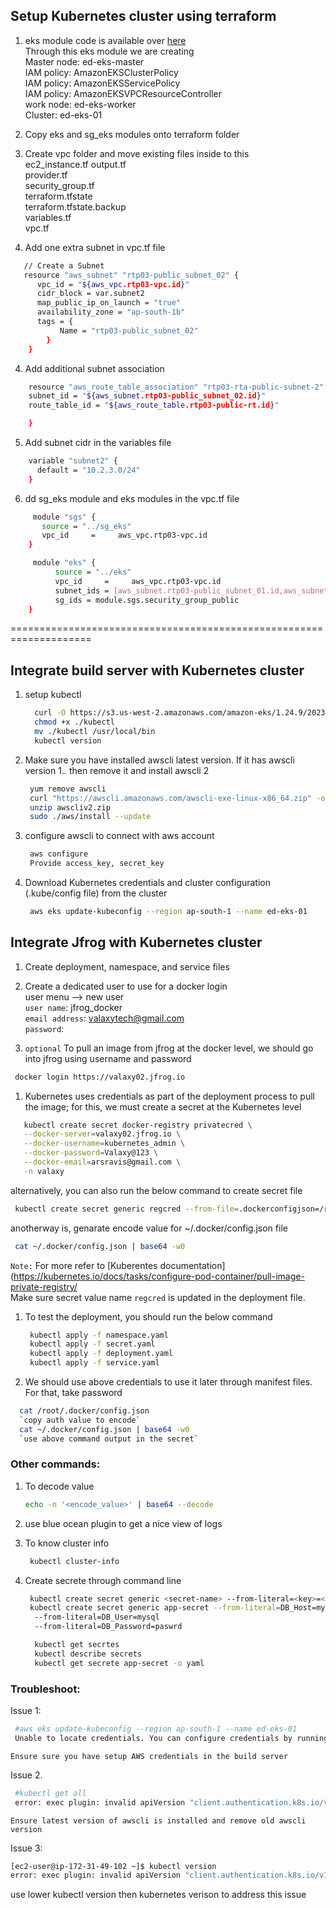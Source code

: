 ## Setup Kubernetes cluster using terraform 
1. eks module code is available over [here](https://github.com/ravdy/RTP-03/tree/main/terraform/v7-EC2_VPC_and_EKS/eks)  
   Through this eks module we are creating  
    Master node: ed-eks-master  
    IAM policy: AmazonEKSClusterPolicy  
    IAM policy: AmazonEKSServicePolicy  
    IAM policy: AmazonEKSVPCResourceController  
    work node: ed-eks-worker  
    Cluster: ed-eks-01  

1. Copy eks and sg_eks modules onto terraform folder  
2. Create vpc folder and move existing files inside to this  
ec2_instance.tf 
output.tf  
provider.tf  
security_group.tf  
terraform.tfstate  
terraform.tfstate.backup  
variables.tf  
vpc.tf

3. Add one extra subnet in vpc.tf file

```sh
   // Create a Subnet
   resource "aws_subnet" "rtp03-public_subnet_02" {
      vpc_id = "${aws_vpc.rtp03-vpc.id}"
      cidr_block = var.subnet2
      map_public_ip_on_launch = "true"
      availability_zone = "ap-south-1b"
      tags = {
           Name = "rtp03-public_subnet_02"
        }
    }
``` 

4. Add additional subnet association 

```sh 
    resource "aws_route_table_association" "rtp03-rta-public-subnet-2" {
    subnet_id = "${aws_subnet.rtp03-public_subnet_02.id}"
    route_table_id = "${aws_route_table.rtp03-public-rt.id}"

    }
```

5. Add subnet cidr in the variables file 
```sh 
    variable "subnet2" {
      default = "10.2.3.0/24"
    }
``` 

6. dd sg_eks module and eks modules in the vpc.tf file 
```sh 
     module "sgs" {
       source = "../sg_eks"
       vpc_id     =     aws_vpc.rtp03-vpc.id
    }

     module "eks" {
          source = "../eks"
          vpc_id     =     aws_vpc.rtp03-vpc.id
          subnet_ids = [aws_subnet.rtp03-public_subnet_01.id,aws_subnet.rtp03-public_subnet_02.id]
          sg_ids = module.sgs.security_group_public
    }
```

====================================================================

## Integrate build server with Kubernetes cluster 

1. setup kubectl   
   ```sh 
     curl -O https://s3.us-west-2.amazonaws.com/amazon-eks/1.24.9/2023-01-11/bin/linux/amd64/kubectl
     chmod +x ./kubectl
     mv ./kubectl /usr/local/bin
     kubectl version
   ``` 

1. Make sure you have installed awscli latest version. If it has awscli version 1.*.* then remove it and install awscli 2  
    ```sh 
     yum remove awscli 
     curl "https://awscli.amazonaws.com/awscli-exe-linux-x86_64.zip" -o "awscliv2.zip"
     unzip awscliv2.zip
     sudo ./aws/install --update
    ```

1. configure awscli to connect with aws account  
    ```sh 
     aws configure
     Provide access_key, secret_key
    ```

1. Download Kubernetes credentials and cluster configuration (.kube/config file) from the cluster  

   ```sh 
    aws eks update-kubeconfig --region ap-south-1 --name ed-eks-01
   ```

## Integrate Jfrog with Kubernetes cluster

1. Create deployment, namespace, and service files   
1. Create a dedicated user to use for a docker login   
     user menu --> new user  
     `user name`: jfrog_docker  
     `email address`: valaxytech@gmail.com  
     `password`: <passwrod>  

1.  `optional` To pull an image from jfrog at the docker level, we should go into jfrog using username and password   
```sh 
 docker login https://valaxy02.jfrog.io
``` 
1. Kubernetes uses credentials as part of the deployment process to pull the image; for this, we must create a secret at the Kubernetes level   
```sh 
   kubectl create secret docker-registry privatecred \
   --docker-server=valaxy02.jfrog.io \
   --docker-username=kubernetes_admin \
   --docker-password=Valaxy@123 \
   --docker-email=arsravis@gmail.com \
   -n valaxy
``` 

  alternatively, you can also run the below command to create secret file   
  ```sh 
   kubectl create secret generic regcred --from-file=.dockerconfigjson=/root/.docker/config.json --type=kubernetes.io/dockerconfigjson -n valaxy -o yaml > secret.yaml
  ```

  anotherway is, genarate encode value for ~/.docker/config.json file 
  ```sh 
   cat ~/.docker/config.json | base64 -w0
   ```
   
`Note:` For more refer to [Kuberentes documentation](https://kubernetes.io/docs/tasks/configure-pod-container/pull-image-private-registry/   
Make sure secret value name `regcred` is updated in the deployment file.  

1. To test the deployment, you should run the below command 
   ```sh 
    kubectl apply -f namespace.yaml
    kubectl apply -f secret.yaml
    kubectl apply -f deployment.yaml
    kubectl apply -f service.yaml
   ```

1. We should use above credentials to use it later through manifest files. For that, take password 
```sh 
  cat /root/.docker/config.json 
  `copy auth value to encode`
  cat ~/.docker/config.json | base64 -w0
  `use above command output in the secret`
```

### Other commands:
1. To decode value 
   ```sh
   echo -n '<encode_value>' | base64 --decode
   ```
1. use blue ocean plugin to get a nice view of logs

1. To know cluster info 
   ```sh 
    kubectl cluster-info
   ```

1. Create secrete through command line 
   ```sh 
    kubectl create secret generic <secret-name> --from-literal=<key>=<value>
    kubectl create secret generic app-secret --from-literal=DB_Host=mysql
     --from-literal=DB_User=mysql
     --from-literal=DB_Password=paswrd

     kubectl get secrtes
     kubectl describe secrets
     kubectl get secrete app-secret -o yaml
   ```
### Troubleshoot: 
Issue 1:
  ```sh
   #aws eks update-kubeconfig --region ap-south-1 --name ed-eks-01
   Unable to locate credentials. You can configure credentials by running "aws configure".
   ```
   `Ensure sure you have setup AWS credentials in the build server`

Issue 2. 
  ```sh
   #kubectl get all
   error: exec plugin: invalid apiVersion "client.authentication.k8s.io/v1alpha1"
  ```
   `Ensure latest version of awscli is installed and remove old awscli version`

Issue 3: 
  ```sh 
  [ec2-user@ip-172-31-49-102 ~]$ kubectl version
  error: exec plugin: invalid apiVersion "client.authentication.k8s.io/v1alpha1"
  ```
  use lower kubectl version then kubernetes verison to address this issue
